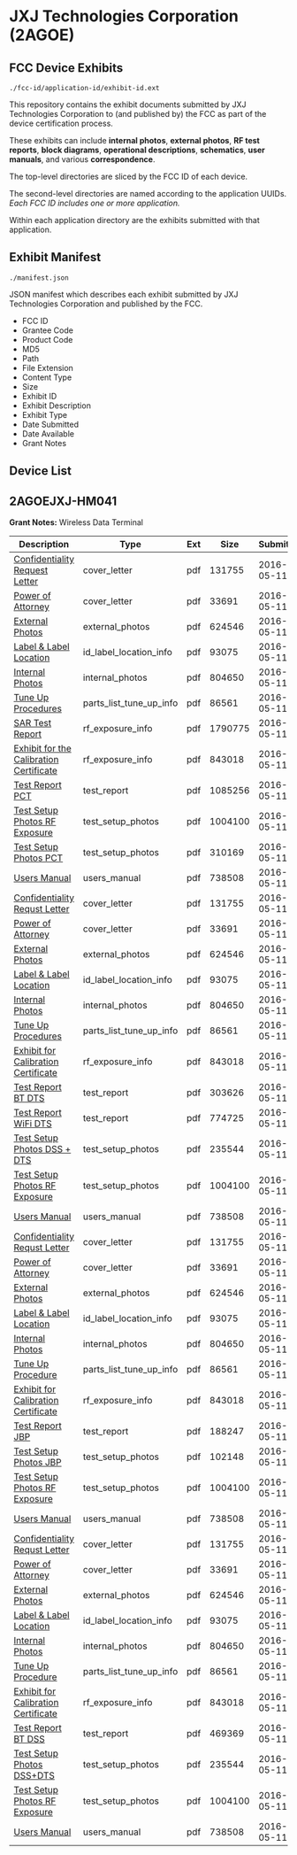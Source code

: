# JXJ Technologies Corporation (2AGOE)
## FCC Device Exhibits

```
./fcc-id/application-id/exhibit-id.ext
```

This repository contains the exhibit documents submitted by JXJ Technologies Corporation to (and published by) the FCC as part of the device certification process.

These exhibits can include **internal photos**, **external photos**, **RF test reports**, **block diagrams**, **operational descriptions**, **schematics**, **user manuals**, and various **correspondence**.

The top-level directories are sliced by the FCC ID of each device.

The second-level directories are named according to the application UUIDs. *Each FCC ID includes one or more application.*

Within each application directory are the exhibits submitted with that application. 

## Exhibit Manifest

```
./manifest.json
```

JSON manifest which describes each exhibit submitted by JXJ Technologies Corporation and published by the FCC.

- FCC ID
- Grantee Code
- Product Code
- MD5
- Path
- File Extension
- Content Type
- Size
- Exhibit ID
- Exhibit Description
- Exhibit Type
- Date Submitted
- Date Available
- Grant Notes

## Device List
## 2AGOEJXJ-HM041
**Grant Notes:** Wireless Data Terminal

| Description | Type | Ext | Size | Submitted | Available |
| ----------- | ---- | --- | ---- | --------- | --------- |
| [Confidentiality Request Letter](2AGOEJXJ-HM041/18d5b62b850b3d7a0aedbfeb496dbe34/2986616.pdf) | cover_letter | pdf | 131755 | 2016-05-11 | 2016-05-17 |
| [Power of Attorney](2AGOEJXJ-HM041/18d5b62b850b3d7a0aedbfeb496dbe34/2986617.pdf) | cover_letter | pdf | 33691 | 2016-05-11 | 2016-05-17 |
| [External Photos](2AGOEJXJ-HM041/18d5b62b850b3d7a0aedbfeb496dbe34/2986613.pdf) | external_photos | pdf | 624546 | 2016-05-11 | 2016-05-17 |
| [Label & Label Location](2AGOEJXJ-HM041/18d5b62b850b3d7a0aedbfeb496dbe34/2986615.pdf) | id_label_location_info | pdf | 93075 | 2016-05-11 | 2016-05-17 |
| [Internal Photos](2AGOEJXJ-HM041/18d5b62b850b3d7a0aedbfeb496dbe34/2986614.pdf) | internal_photos | pdf | 804650 | 2016-05-11 | 2016-05-17 |
| [Tune Up Procedures](2AGOEJXJ-HM041/18d5b62b850b3d7a0aedbfeb496dbe34/2986635.pdf) | parts_list_tune_up_info | pdf | 86561 | 2016-05-11 | 2016-05-17 |
| [SAR Test Report](2AGOEJXJ-HM041/18d5b62b850b3d7a0aedbfeb496dbe34/2986609.pdf) | rf_exposure_info | pdf | 1790775 | 2016-05-11 | 2016-05-17 |
| [Exhibit for the Calibration Certificate](2AGOEJXJ-HM041/18d5b62b850b3d7a0aedbfeb496dbe34/2986612.pdf) | rf_exposure_info | pdf | 843018 | 2016-05-11 | 2016-05-17 |
| [Test Report PCT](2AGOEJXJ-HM041/18d5b62b850b3d7a0aedbfeb496dbe34/2986633.pdf) | test_report | pdf | 1085256 | 2016-05-11 | 2016-05-17 |
| [Test Setup Photos RF Exposure](2AGOEJXJ-HM041/18d5b62b850b3d7a0aedbfeb496dbe34/2986610.pdf) | test_setup_photos | pdf | 1004100 | 2016-05-11 | 2016-05-17 |
| [Test Setup Photos PCT](2AGOEJXJ-HM041/18d5b62b850b3d7a0aedbfeb496dbe34/2986634.pdf) | test_setup_photos | pdf | 310169 | 2016-05-11 | 2016-05-17 |
| [Users Manual](2AGOEJXJ-HM041/18d5b62b850b3d7a0aedbfeb496dbe34/2986611.pdf) | users_manual | pdf | 738508 | 2016-05-11 | 2016-05-17 |
| [Confidentiality Requst Letter](2AGOEJXJ-HM041/bbdf5dad3a123d1dcc8b3ec49f7d7891/2986616.pdf) | cover_letter | pdf | 131755 | 2016-05-11 | 2018-07-06 |
| [Power of Attorney](2AGOEJXJ-HM041/bbdf5dad3a123d1dcc8b3ec49f7d7891/2986617.pdf) | cover_letter | pdf | 33691 | 2016-05-11 | 2018-07-06 |
| [External Photos](2AGOEJXJ-HM041/bbdf5dad3a123d1dcc8b3ec49f7d7891/2986613.pdf) | external_photos | pdf | 624546 | 2016-05-11 | 2018-07-06 |
| [Label & Label Location](2AGOEJXJ-HM041/bbdf5dad3a123d1dcc8b3ec49f7d7891/2986615.pdf) | id_label_location_info | pdf | 93075 | 2016-05-11 | 2018-07-06 |
| [Internal Photos](2AGOEJXJ-HM041/bbdf5dad3a123d1dcc8b3ec49f7d7891/2986614.pdf) | internal_photos | pdf | 804650 | 2016-05-11 | 2018-07-06 |
| [Tune Up Procedures](2AGOEJXJ-HM041/bbdf5dad3a123d1dcc8b3ec49f7d7891/2986635.pdf) | parts_list_tune_up_info | pdf | 86561 | 2016-05-11 | 2018-07-06 |
| [Exhibit for Calibration Certificate](2AGOEJXJ-HM041/bbdf5dad3a123d1dcc8b3ec49f7d7891/2986612.pdf) | rf_exposure_info | pdf | 843018 | 2016-05-11 | 2018-07-06 |
| [Test Report BT DTS](2AGOEJXJ-HM041/bbdf5dad3a123d1dcc8b3ec49f7d7891/2986770.pdf) | test_report | pdf | 303626 | 2016-05-11 | 2018-07-06 |
| [Test Report WiFi DTS](2AGOEJXJ-HM041/bbdf5dad3a123d1dcc8b3ec49f7d7891/2986771.pdf) | test_report | pdf | 774725 | 2016-05-11 | 2018-07-06 |
| [Test Setup Photos DSS + DTS](2AGOEJXJ-HM041/bbdf5dad3a123d1dcc8b3ec49f7d7891/2986772.pdf) | test_setup_photos | pdf | 235544 | 2016-05-11 | 2018-07-06 |
| [Test Setup Photos RF Exposure](2AGOEJXJ-HM041/bbdf5dad3a123d1dcc8b3ec49f7d7891/2986610.pdf) | test_setup_photos | pdf | 1004100 | 2016-05-11 | 2018-07-06 |
| [Users Manual](2AGOEJXJ-HM041/bbdf5dad3a123d1dcc8b3ec49f7d7891/2986611.pdf) | users_manual | pdf | 738508 | 2016-05-11 | 2018-07-06 |
| [Confidentiality Requst Letter](2AGOEJXJ-HM041/de7752a2606edf4b6502407c64986c50/2986616.pdf) | cover_letter | pdf | 131755 | 2016-05-11 | 2016-05-17 |
| [Power of Attorney](2AGOEJXJ-HM041/de7752a2606edf4b6502407c64986c50/2986617.pdf) | cover_letter | pdf | 33691 | 2016-05-11 | 2016-05-17 |
| [External Photos](2AGOEJXJ-HM041/de7752a2606edf4b6502407c64986c50/2986613.pdf) | external_photos | pdf | 624546 | 2016-05-11 | 2016-05-17 |
| [Label & Label Location](2AGOEJXJ-HM041/de7752a2606edf4b6502407c64986c50/2986615.pdf) | id_label_location_info | pdf | 93075 | 2016-05-11 | 2016-05-17 |
| [Internal Photos](2AGOEJXJ-HM041/de7752a2606edf4b6502407c64986c50/2986614.pdf) | internal_photos | pdf | 804650 | 2016-05-11 | 2016-05-17 |
| [Tune Up Procedure](2AGOEJXJ-HM041/de7752a2606edf4b6502407c64986c50/2986635.pdf) | parts_list_tune_up_info | pdf | 86561 | 2016-05-11 | 2016-05-17 |
| [Exhibit for Calibration Certificate](2AGOEJXJ-HM041/de7752a2606edf4b6502407c64986c50/2986612.pdf) | rf_exposure_info | pdf | 843018 | 2016-05-11 | 2016-05-17 |
| [Test Report JBP](2AGOEJXJ-HM041/de7752a2606edf4b6502407c64986c50/2986816.pdf) | test_report | pdf | 188247 | 2016-05-11 | 2016-05-17 |
| [Test Setup Photos JBP](2AGOEJXJ-HM041/de7752a2606edf4b6502407c64986c50/2986817.pdf) | test_setup_photos | pdf | 102148 | 2016-05-11 | 2016-05-17 |
| [Test Setup Photos RF Exposure](2AGOEJXJ-HM041/de7752a2606edf4b6502407c64986c50/2986610.pdf) | test_setup_photos | pdf | 1004100 | 2016-05-11 | 2016-05-17 |
| [Users Manual](2AGOEJXJ-HM041/de7752a2606edf4b6502407c64986c50/2986611.pdf) | users_manual | pdf | 738508 | 2016-05-11 | 2016-05-17 |
| [Confidentiality Requst Letter](2AGOEJXJ-HM041/0644d8e8371dcf81aecb21f5e7d935d9/2986616.pdf) | cover_letter | pdf | 131755 | 2016-05-11 | 2016-05-17 |
| [Power of Attorney](2AGOEJXJ-HM041/0644d8e8371dcf81aecb21f5e7d935d9/2986617.pdf) | cover_letter | pdf | 33691 | 2016-05-11 | 2016-05-17 |
| [External Photos](2AGOEJXJ-HM041/0644d8e8371dcf81aecb21f5e7d935d9/2986613.pdf) | external_photos | pdf | 624546 | 2016-05-11 | 2016-05-17 |
| [Label & Label Location](2AGOEJXJ-HM041/0644d8e8371dcf81aecb21f5e7d935d9/2986615.pdf) | id_label_location_info | pdf | 93075 | 2016-05-11 | 2016-05-17 |
| [Internal Photos](2AGOEJXJ-HM041/0644d8e8371dcf81aecb21f5e7d935d9/2986614.pdf) | internal_photos | pdf | 804650 | 2016-05-11 | 2016-05-17 |
| [Tune Up Procedure](2AGOEJXJ-HM041/0644d8e8371dcf81aecb21f5e7d935d9/2986635.pdf) | parts_list_tune_up_info | pdf | 86561 | 2016-05-11 | 2016-05-17 |
| [Exhibit for Calibration Certificate](2AGOEJXJ-HM041/0644d8e8371dcf81aecb21f5e7d935d9/2986612.pdf) | rf_exposure_info | pdf | 843018 | 2016-05-11 | 2016-05-17 |
| [Test Report BT DSS](2AGOEJXJ-HM041/0644d8e8371dcf81aecb21f5e7d935d9/2986800.pdf) | test_report | pdf | 469369 | 2016-05-11 | 2016-05-17 |
| [Test Setup Photos DSS+DTS](2AGOEJXJ-HM041/0644d8e8371dcf81aecb21f5e7d935d9/2986772.pdf) | test_setup_photos | pdf | 235544 | 2016-05-11 | 2016-05-17 |
| [Test Setup Photos RF Exposure](2AGOEJXJ-HM041/0644d8e8371dcf81aecb21f5e7d935d9/2986610.pdf) | test_setup_photos | pdf | 1004100 | 2016-05-11 | 2016-05-17 |
| [Users Manual](2AGOEJXJ-HM041/0644d8e8371dcf81aecb21f5e7d935d9/2986611.pdf) | users_manual | pdf | 738508 | 2016-05-11 | 2016-05-17 |
